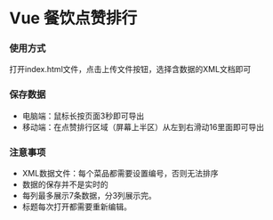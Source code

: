 # Vue 餐饮点赞排行

### 使用方式

打开index.html文件，点击上传文件按钮，选择含数据的XML文档即可

### 保存数据

* 电脑端：鼠标长按页面3秒即可导出
* 移动端：在点赞排行区域（屏幕上半区）从左到右滑动16里面即可导出

### 注意事项

* XML数据文件：每个菜品都需要设置编号，否则无法排序
* 数据的保存并不是实时的
* 每列最多展示7条数据，分3列展示完。
* 标题每次打开都需要重新编辑。

